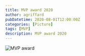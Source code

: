 ```yaml
---
title: MVP award 2020
author: agriffard
pubDatetime: 2020-08-01T12:00:00Z
categories: [Picture]
tags: [MVP]
description: MVP award 2020
---
```


![MVP award](/assets/blog/Microsoft-Most-Valuable-Professional/mvp2020.jpg)
